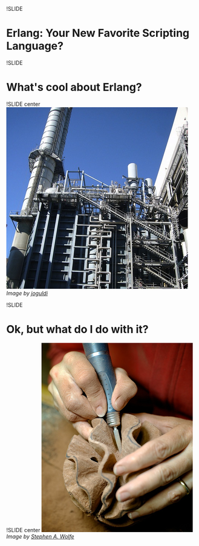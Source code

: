 !SLIDE
# Erlang: Your New Favorite Scripting Language?

!SLIDE
# What's cool about Erlang?

!SLIDE center
![Scalability](factory-crop.jpg)
<span class="credit">*Image by [joguldi](http://www.flickr.com/photos/landschaft/1177773469/)*</span>

!SLIDE
# Ok, but what do I do with it?

!SLIDE center
![Elegance](carving.jpg)
<span class="credit">*Image by [Stephen A. Wolfe](http://www.flickr.com/photos/swolfe/5800097543/)*</span>

